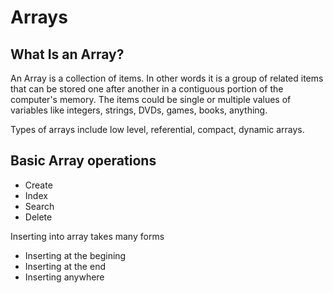 # Arrays

## What Is an Array?

An Array is a collection of items. In other words it is a group of related items that can be stored one after another in a contiguous portion of the computer's memory. The items could be single or multiple values of variables like integers, strings, DVDs, games, books, anything.

Types of arrays include low level, referential, compact, dynamic arrays.

## Basic Array operations

- Create
- Index
- Search
- Delete

Inserting into array takes many forms

- Inserting at the begining
- Inserting at the end
- Inserting anywhere
